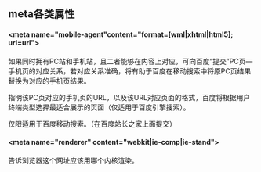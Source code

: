 ##	meta各类属性

####	<meta name="mobile-agent"content="format=[wml|xhtml|html5]; url=url"\>

如果同时拥有PC站和手机站，且二者能够在内容上对应，可向百度“提交”PC页—手机页的对应关系，若对应关系准确，将有助于百度在移动搜索中将原PC页结果替换为对应的手机页结果。

指明该PC页对应的手机页的URL，以及该URL对应页面的格式，百度将根据用户终端类型选择最适合展示的页面（仅适用于百度引擎搜索）。

仅限适用于百度移动搜索。（在百度站长之家上面提交）

####	<meta name="renderer" content="webkit|ie-comp|ie-stand"\>

告诉浏览器这个网址应该用哪个内核渲染。
